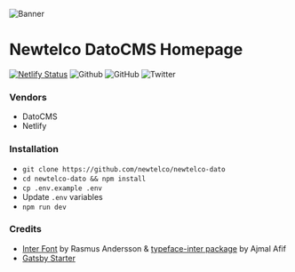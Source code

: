 ![Banner](https://i.imgur.com/KDyK3sU.jpg "Banner")

# Newtelco DatoCMS Homepage

[![Netlify Status](https://api.netlify.com/api/v1/badges/d316877a-7bbc-441f-9e38-00eff63fea8f/deploy-status)](https://app.netlify.com/sites/gatsby-dato/deploys)
![Github](https://img.shields.io/github/last-commit/newtelco/newtelco-dato)
![GitHub](https://img.shields.io/github/license/newtelco/newtelco-dato)
![Twitter](https://img.shields.io/twitter/follow/newtelcode?label=%40NewtelcoDE&style=social)

### Vendors
- DatoCMS
- Netlify

### Installation
- `git clone https://github.com/newtelco/newtelco-dato`
- `cd newtelco-dato && npm install`
- `cp .env.example .env`
- Update `.env` variables
- `npm run dev`

### Credits 
- [Inter Font](https://rsms.me/inter/) by Rasmus Andersson & [typeface-inter package](https://github.com/ajmalafif/typeface-inter) by Ajmal Afif
- [Gatsby Starter](https://www.gatsbyjs.org/starters/brohlson/gatsby-datocms-starter/)
